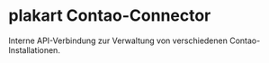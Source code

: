 # plakart Contao-Connector
Interne API-Verbindung zur Verwaltung von verschiedenen Contao-Installationen.